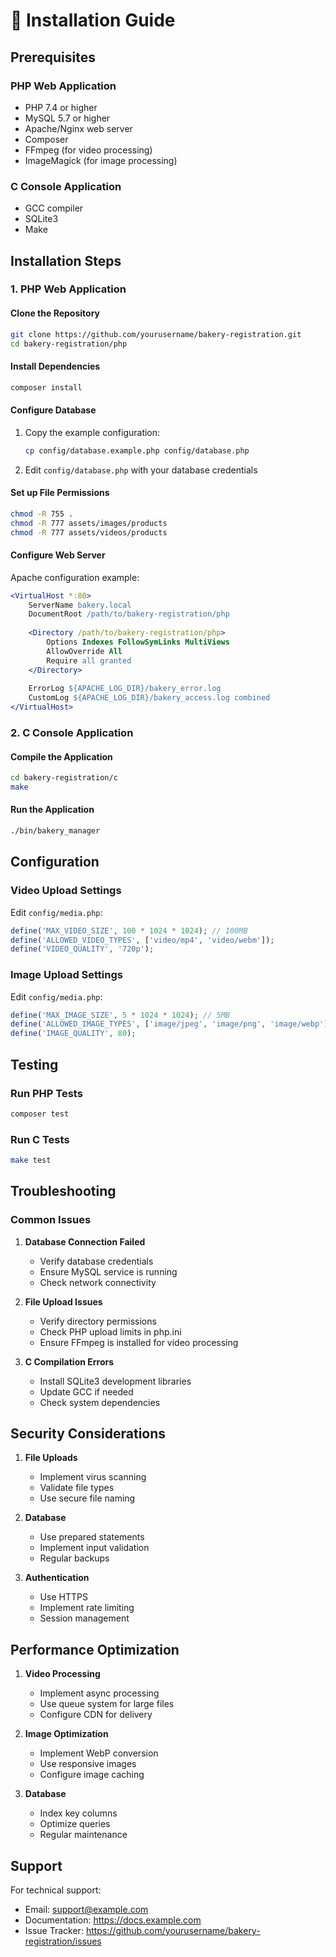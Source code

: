 # 🚀 Installation Guide

## Prerequisites

### PHP Web Application
- PHP 7.4 or higher
- MySQL 5.7 or higher
- Apache/Nginx web server
- Composer
- FFmpeg (for video processing)
- ImageMagick (for image processing)

### C Console Application
- GCC compiler
- SQLite3
- Make

## Installation Steps

### 1. PHP Web Application

#### Clone the Repository
```bash
git clone https://github.com/yourusername/bakery-registration.git
cd bakery-registration/php
```

#### Install Dependencies
```bash
composer install
```

#### Configure Database
1. Copy the example configuration:
   ```bash
   cp config/database.example.php config/database.php
   ```
2. Edit `config/database.php` with your database credentials

#### Set up File Permissions
```bash
chmod -R 755 .
chmod -R 777 assets/images/products
chmod -R 777 assets/videos/products
```

#### Configure Web Server
Apache configuration example:
```apache
<VirtualHost *:80>
    ServerName bakery.local
    DocumentRoot /path/to/bakery-registration/php
    
    <Directory /path/to/bakery-registration/php>
        Options Indexes FollowSymLinks MultiViews
        AllowOverride All
        Require all granted
    </Directory>
    
    ErrorLog ${APACHE_LOG_DIR}/bakery_error.log
    CustomLog ${APACHE_LOG_DIR}/bakery_access.log combined
</VirtualHost>
```

### 2. C Console Application

#### Compile the Application
```bash
cd bakery-registration/c
make
```

#### Run the Application
```bash
./bin/bakery_manager
```

## Configuration

### Video Upload Settings
Edit `config/media.php`:
```php
define('MAX_VIDEO_SIZE', 100 * 1024 * 1024); // 100MB
define('ALLOWED_VIDEO_TYPES', ['video/mp4', 'video/webm']);
define('VIDEO_QUALITY', '720p');
```

### Image Upload Settings
Edit `config/media.php`:
```php
define('MAX_IMAGE_SIZE', 5 * 1024 * 1024); // 5MB
define('ALLOWED_IMAGE_TYPES', ['image/jpeg', 'image/png', 'image/webp']);
define('IMAGE_QUALITY', 80);
```

## Testing

### Run PHP Tests
```bash
composer test
```

### Run C Tests
```bash
make test
```

## Troubleshooting

### Common Issues

1. **Database Connection Failed**
   - Verify database credentials
   - Ensure MySQL service is running
   - Check network connectivity

2. **File Upload Issues**
   - Verify directory permissions
   - Check PHP upload limits in php.ini
   - Ensure FFmpeg is installed for video processing

3. **C Compilation Errors**
   - Install SQLite3 development libraries
   - Update GCC if needed
   - Check system dependencies

## Security Considerations

1. **File Uploads**
   - Implement virus scanning
   - Validate file types
   - Use secure file naming

2. **Database**
   - Use prepared statements
   - Implement input validation
   - Regular backups

3. **Authentication**
   - Use HTTPS
   - Implement rate limiting
   - Session management

## Performance Optimization

1. **Video Processing**
   - Implement async processing
   - Use queue system for large files
   - Configure CDN for delivery

2. **Image Optimization**
   - Implement WebP conversion
   - Use responsive images
   - Configure image caching

3. **Database**
   - Index key columns
   - Optimize queries
   - Regular maintenance

## Support

For technical support:
- Email: support@example.com
- Documentation: https://docs.example.com
- Issue Tracker: https://github.com/yourusername/bakery-registration/issues

